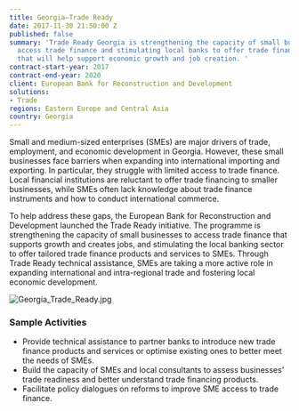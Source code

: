 ```yaml
---
title: Georgia—Trade Ready
date: 2017-11-30 21:50:00 Z
published: false
summary: 'Trade Ready Georgia is strengthening the capacity of small businesses to
  access trade finance and stimulating local banks to offer trade finance products
  that will help support economic growth and job creation. '
contract-start-year: 2017
contract-end-year: 2020
client: European Bank for Reconstruction and Development
solutions:
- Trade
regions: Eastern Europe and Central Asia
country: Georgia
---
```


Small and medium-sized enterprises (SMEs) are major drivers of trade, employment, and economic development in Georgia. However, these small businesses face barriers when expanding into international importing and exporting. In particular, they struggle with limited access to trade finance. Local financial institutions are reluctant to offer trade financing to smaller businesses, while SMEs often lack knowledge about trade finance instruments and how to conduct international commerce.

To help address these gaps, the European Bank for Reconstruction and Development launched the Trade Ready initiative. The programme is strengthening the capacity of small businesses to access trade finance that supports growth and creates jobs, and stimulating the local banking sector to offer tailored trade finance products and services to SMEs. Through Trade Ready technical assistance, SMEs are taking a more active role in expanding international and intra-regional trade and fostering local economic development.

![Georgia_Trade_Ready.jpg](/uploads/Georgia_Trade_Ready.jpg)

### Sample Activities

* Provide technical assistance to partner banks to introduce new trade finance products and services or optimise existing ones to better meet the needs of SMEs.
* Build the capacity of SMEs and local consultants to assess businesses’ trade readiness and better understand trade financing products.
* Facilitate policy dialogues on reforms to improve SME access to trade finance.
